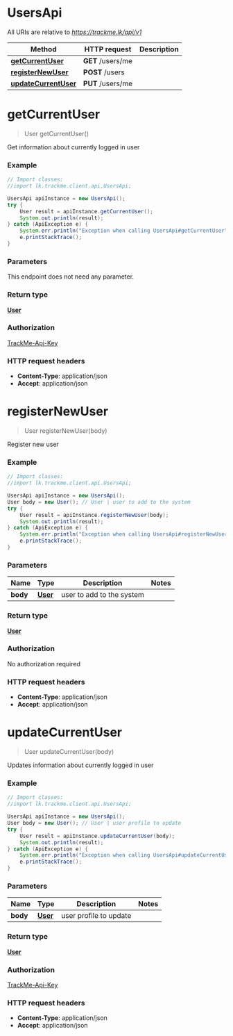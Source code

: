 # UsersApi

All URIs are relative to *https://trackme.lk/api/v1*

Method | HTTP request | Description
------------- | ------------- | -------------
[**getCurrentUser**](UsersApi.md#getCurrentUser) | **GET** /users/me | 
[**registerNewUser**](UsersApi.md#registerNewUser) | **POST** /users | 
[**updateCurrentUser**](UsersApi.md#updateCurrentUser) | **PUT** /users/me | 


<a name="getCurrentUser"></a>
# **getCurrentUser**
> User getCurrentUser()



Get information about currently logged in user

### Example
```java
// Import classes:
//import lk.trackme.client.api.UsersApi;

UsersApi apiInstance = new UsersApi();
try {
    User result = apiInstance.getCurrentUser();
    System.out.println(result);
} catch (ApiException e) {
    System.err.println("Exception when calling UsersApi#getCurrentUser");
    e.printStackTrace();
}
```

### Parameters
This endpoint does not need any parameter.

### Return type

[**User**](User.md)

### Authorization

[TrackMe-Api-Key](../README.md#TrackMe-Api-Key)

### HTTP request headers

 - **Content-Type**: application/json
 - **Accept**: application/json

<a name="registerNewUser"></a>
# **registerNewUser**
> User registerNewUser(body)



Register new user 

### Example
```java
// Import classes:
//import lk.trackme.client.api.UsersApi;

UsersApi apiInstance = new UsersApi();
User body = new User(); // User | user to add to the system
try {
    User result = apiInstance.registerNewUser(body);
    System.out.println(result);
} catch (ApiException e) {
    System.err.println("Exception when calling UsersApi#registerNewUser");
    e.printStackTrace();
}
```

### Parameters

Name | Type | Description  | Notes
------------- | ------------- | ------------- | -------------
 **body** | [**User**](User.md)| user to add to the system |

### Return type

[**User**](User.md)

### Authorization

No authorization required

### HTTP request headers

 - **Content-Type**: application/json
 - **Accept**: application/json

<a name="updateCurrentUser"></a>
# **updateCurrentUser**
> User updateCurrentUser(body)



Updates information about currently logged in user

### Example
```java
// Import classes:
//import lk.trackme.client.api.UsersApi;

UsersApi apiInstance = new UsersApi();
User body = new User(); // User | user profile to update
try {
    User result = apiInstance.updateCurrentUser(body);
    System.out.println(result);
} catch (ApiException e) {
    System.err.println("Exception when calling UsersApi#updateCurrentUser");
    e.printStackTrace();
}
```

### Parameters

Name | Type | Description  | Notes
------------- | ------------- | ------------- | -------------
 **body** | [**User**](User.md)| user profile to update |

### Return type

[**User**](User.md)

### Authorization

[TrackMe-Api-Key](../README.md#TrackMe-Api-Key)

### HTTP request headers

 - **Content-Type**: application/json
 - **Accept**: application/json

